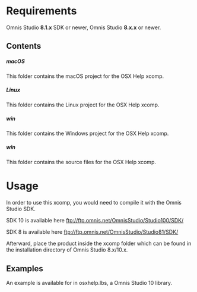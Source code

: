 # Requirements

Omnis Studio **8.1.x** SDK or newer, Omnis Studio **8.x.x** or newer.

## Contents

##### macOS

This folder contains the macOS project for the OSX Help xcomp.

##### Linux

This folder contains the Linux project for the OSX Help xcomp.

##### win

This folder contains the Windows project for the OSX Help xcomp.

##### win

This folder contains the source files for the OSX Help xcomp.

# Usage

In order to use this xcomp, you would need to compile it with the Omnis Studio SDK.

SDK 10 is available here ftp://ftp.omnis.net/OmnisStudio/Studio100/SDK/

SDK 8 is available here ftp://ftp.omnis.net/OmnisStudio/Studio81/SDK/

Afterward, place the product inside the xcomp folder which can be found in the installation directory of Omnis Studio 8.x/10.x.

## Examples

An example is available for in osxhelp.lbs, a Omnis Studio 10 library.
